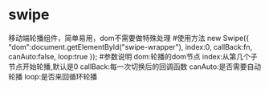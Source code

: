 # swipe
移动端轮播组件，简单易用，dom不需要做特殊处理
#使用方法
new Swipe({
	"dom":document.getElementById("swipe-wrapper"),
	index:0,
	callBack:fn,
	canAuto:false,
	loop:true
});
#参数说明
dom:轮播的dom节点
index:从第几个子节点开始轮播,默认是0
callBack:每一次切换后的回调函数
canAuto:是否需要自动轮播
loop:是否来回循环轮播
